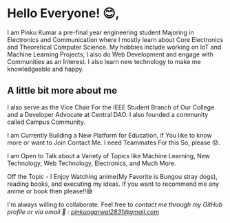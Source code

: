 # Hello Everyone! 😊,
I am Pinku Kumar a pre-final year engineering student Majoring in Electronics and Communication where I mostly learn about Core Electronics and Theoretical Computer Science. My hobbies include working on IoT and Machine Learning Projects, I also do Web Development and engage with Communities as an Interest. I also learn new technology to make me knowledgeable and happy.

## A little bit more about me

I also serve as the Vice Chair For the IEEE Student Branch of Our College and a Developer Advocate at Central DAO. I also founded a community called Campus Community.

I am Currently Building a New Platform for Education, if You like to know more or want to Join Contact Me. I need Teammates For this So, please 😓.

I am Open to Talk about a Variety of Topics like Machine Learning, New Technology, Web Technology, Electronics, and Much More.

Off the Topic - I Enjoy Watching anime(My Favorite is Bungou stray dogs), reading books, and executing my ideas. If you want to recommend me any anime or book then please!!😅

I'm always willing to collaborate. Feel free to *contact me through my GitHub profile or via email 📩 : pinkuagarwal2831@gmail.com*


